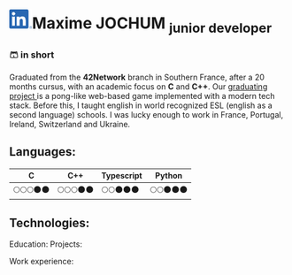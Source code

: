 # <img src="./LI-In-Bug.png" height="35px" />Maxime JOCHUM <sub>junior developer</sub>

### 🩳 in short 
Graduated from the **42Network** branch in Southern France, after a 20 months cursus, with an academic focus on **C** and **C++**.
Our [graduating project ](#soon)is a pong-like web-based game implemented with a modern tech stack.
Before this, I taught english in world recognized ESL (english as a second language) schools.
I was lucky enough to work in France, Portugal, Ireland, Switzerland and Ukraine.


## Languages:
| C | C++ | Typescript | Python
| ---      | ---       |---       |---       |
|:full_moon::full_moon::full_moon::new_moon::new_moon:|:full_moon::full_moon::full_moon::new_moon::new_moon:|:full_moon::full_moon::new_moon::new_moon::new_moon:|:full_moon::full_moon::new_moon::new_moon::new_moon:|


## Technologies:

Education:
Projects:

Work experience:
